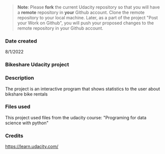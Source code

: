 >**Note**: Please **fork** the current Udacity repository so that you will have a **remote** repository in **your** Github account. Clone the remote repository to your local machine. Later, as a part of the project "Post your Work on Github", you will push your proposed changes to the remote repository in your Github account.

### Date created
8/1/2022

### Bikeshare Udacity project


### Description
The project is an interactive program that shows statistics to the user about bikshare bike rentals

### Files used
This project used files from the udacity course: "Programing for data science with python"

### Credits
https://learn.udacity.com/

